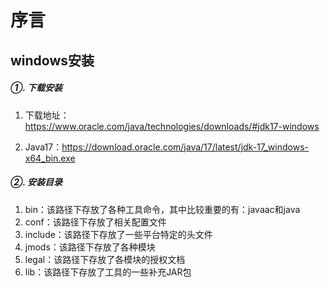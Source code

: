 # 序言

## windows安装

##### ①. 下载安装

1. 下载地址：<https://www.oracle.com/java/technologies/downloads/#jdk17-windows>

2. Java17：<https://download.oracle.com/java/17/latest/jdk-17_windows-x64_bin.exe>

##### ②. 安装目录

1. bin：该路径下存放了各种工具命令，其中比较重要的有：javaac和java
2. conf：该路径下存放了相关配置文件
3. include：该路径下存放了一些平台特定的头文件
4. jmods：该路径下存放了各种模块
5. legal：该路径下存放了各模块的授权文档
6. lib：该路径下存放了工具的一些补充JAR包
